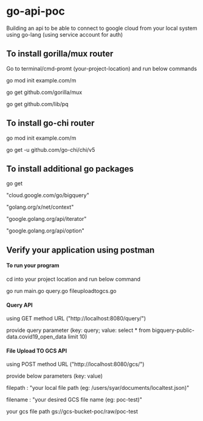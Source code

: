 # go-api-poc

Building an api to be able to connect to google cloud from your local system using go-lang (using service account for auth)

## To install gorilla/mux router
Go to terminal/cmd-promt (your-project-location) and run below commands

go mod init example.com/m

go get github.com/gorilla/mux

go get github.com/lib/pq

## To install go-chi router

go mod init example.com/m

go get -u github.com/go-chi/chi/v5

## To install additional go packages

go get 

"cloud.google.com/go/bigquery"

"golang.org/x/net/context"

"google.golang.org/api/iterator"

"google.golang.org/api/option"

## Verify your application using postman

#### To run your program

cd into your project location and run below command

go run main.go query.go fileuploadtogcs.go

#### Query API 

using GET method URL ("http://localhost:8080/query/")

provide query parameter (key: query; value: select * from bigquery-public-data.covid19_open_data limit 10)

#### File Upload TO GCS API

using POST method URL ("http://localhost:8080/gcs/")

provide below parameters (key: value) 

filepath : "your local file path (eg: /users/syar/documents/localtest.json)"

filename : "your desired GCS file name (eg: poc-test)"

your gcs file path gs://gcs-bucket-poc/raw/poc-test 

